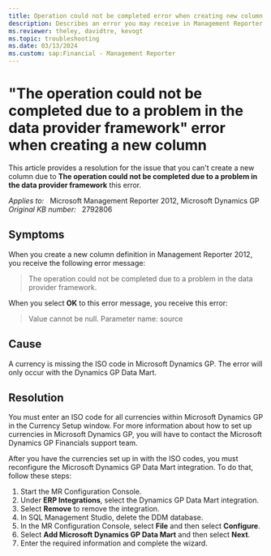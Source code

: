 ```yaml
---
title: Operation could not be completed error when creating new column
description: Describes an error you may receive in Management Reporter 2012 if the ISO codes are not set up for currencies in Microsoft Dynamics GP. Provides a resolution.
ms.reviewer: theley, davidtre, kevogt
ms.topic: troubleshooting
ms.date: 03/13/2024
ms.custom: sap:Financial - Management Reporter
---
```

# "The operation could not be completed due to a problem in the data provider framework" error when creating a new column

This article provides a resolution for the issue that you can't create a new column due to **The operation could not be completed due to a problem in the data provider framework** this error.

_Applies to:_ &nbsp; Microsoft Management Reporter 2012, Microsoft Dynamics GP  
_Original KB number:_ &nbsp; 2792806

## Symptoms

When you create a new column definition in Management Reporter 2012, you receive the following error message:

> The operation could not be completed due to a problem in the data provider framework.

When you select **OK** to this error message, you receive this error:

> Value cannot be null. Parameter name: source

## Cause

A currency is missing the ISO code in Microsoft Dynamics GP. The error will only occur with the Dynamics GP Data Mart.

## Resolution

You must enter an ISO code for all currencies within Microsoft Dynamics GP in the Currency Setup window. For more information about how to set up currencies in Microsoft Dynamics GP, you will have to contact the Microsoft Dynamics GP Financials support team.

After you have the currencies set up in with the ISO codes, you must reconfigure the Microsoft Dynamics GP Data Mart integration. To do that, follow these steps:

1. Start the MR Configuration Console.
2. Under **ERP Integrations**, select the Dynamics GP Data Mart integration.
3. Select **Remove** to remove the integration.
4. In SQL Management Studio, delete the DDM database.
5. In the MR Configuration Console, select **File** and then select **Configure**.
6. Select **Add Microsoft Dynamics GP Data Mart** and then select **Next**.
7. Enter the required information and complete the wizard.
